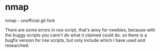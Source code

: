 nmap
====

nmap - unofficial git fork

There are some errors in nse script, that's anoy for newbies, because with the buggy scripts you cann't do what it claimed could do.
so there is a bugfix version for nse scripts, but only include which I have used and researched.
